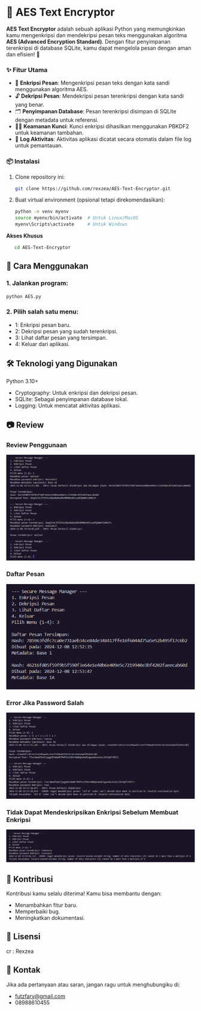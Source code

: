 # 🔐 AES Text Encryptor

**AES Text Encryptor** adalah sebuah aplikasi Python yang memungkinkan kamu mengenkripsi dan mendekripsi pesan teks menggunakan algoritma **AES (Advanced Encryption Standard)**. Dengan fitur penyimpanan terenkripsi di database SQLite, kamu dapat mengelola pesan dengan aman dan efisien! 🚀

### ✨ Fitur Utama
- 🔑 **Enkripsi Pesan**: Mengenkripsi pesan teks dengan kata sandi menggunakan algoritma AES.
- 🔓 **Dekripsi Pesan**: Mendekripsi pesan terenkripsi dengan kata sandi yang benar.
- 🗂️ **Penyimpanan Database**: Pesan terenkripsi disimpan di SQLite dengan metadata untuk referensi.
- 🕵️‍♂️ **Keamanan Kunci**: Kunci enkripsi dihasilkan menggunakan PBKDF2 untuk keamanan tambahan.
- 📜 **Log Aktivitas**: Aktivitas aplikasi dicatat secara otomatis dalam file log untuk pemantauan.

### 📦 Instalasi
1. Clone repository ini:
   ```bash
   git clone https://github.com/rexzea/AES-Text-Encryptor.git
   ```


2. Buat virtual environment (opsional tetapi direkomendasikan):
   ```bash
   python -m venv myenv
   source myenv/bin/activate  # Untuk Linux/MacOS
   myenv\Scripts\activate     # Untuk Windows
   ```

**Akses Khusus**
```bash
   cd AES-Text-Encryptor
```

## 🚀 Cara Menggunakan
### 1. Jalankan program:
```bash
python AES.py
```
### 2. Pilih salah satu menu:
  - 1: Enkripsi pesan baru.
  - 2: Dekripsi pesan yang sudah terenkripsi.
  - 3: Lihat daftar pesan yang tersimpan.
  - 4: Keluar dari aplikasi.

## 🛠️ Teknologi yang Digunakan
Python 3.10+
- Cryptography: Untuk enkripsi dan dekripsi pesan.
- SQLite: Sebagai penyimpanan database lokal.
- Logging: Untuk mencatat aktivitas aplikasi.

 ## 📷 Review
  ### Review Penggunaan
  ![Review](review.png)

  ### Daftar Pesan
  ![Review](daftar-pesan.png)

  ### Error Jika Password Salah
   ![Review](eror-password-salah.png)

  ### Tidak Dapat Mendeskripsikan Enkripsi Sebelum Membuat Enkripsi
   ![Review](tidak-bisa-mendeteksi-enkripsi.png)


## 🤝 Kontribusi
Kontribusi kamu selalu diterima! Kamu bisa membantu dengan:

- Menambahkan fitur baru.
- Memperbaiki bug.
- Meningkatkan dokumentasi.


## 📝 Lisensi
cr : Rexzea

## 📧 Kontak
Jika ada pertanyaan atau saran, jangan ragu untuk menghubungiku di:
- futzfary@gmail.com
- 08988610455
